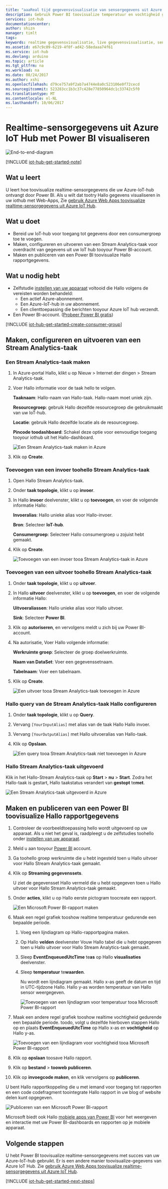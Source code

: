 ```yaml
---
title: "aaaReal tijd gegevensvisualisatie van sensorgegevens uit Azure IoT Hub – Power BI | Microsoft Docs"
description: Gebruik Power BI toovisualize temperatuur en vochtigheid gegevens die worden verzameld van Hallo sensor en tooyour Azure IoT hub wordt verzonden.
services: iot-hub
documentationcenter: 
author: shizn
manager: timlt
tags: 
keywords: realtime gegevensvisualisatie, live gegevensvisualisatie, sensor gegevensvisualisatie
ms.assetid: e67c9c09-6219-4f0f-ad42-58edaaa74f61
ms.service: iot-hub
ms.devlang: arduino
ms.topic: article
ms.tgt_pltfrm: na
ms.workload: na
ms.date: 08/24/2017
ms.author: xshi
ms.openlocfilehash: d79ce757a9f2ab7a4744e8a0c523106e0f72cecd
ms.sourcegitcommit: 523283cc1b3c37c428e77850964dc1c33742c5f0
ms.translationtype: MT
ms.contentlocale: nl-NL
ms.lasthandoff: 10/06/2017
---
```

# <a name="visualize-real-time-sensor-data-from-azure-iot-hub-using-power-bi"></a>Realtime-sensorgegevens uit Azure IoT Hub met Power BI visualiseren

![End-to-end-diagram](media/iot-hub-get-started-e2e-diagram/4.png)


[!INCLUDE [iot-hub-get-started-note](../../includes/iot-hub-get-started-note.md)]

## <a name="what-you-learn"></a>Wat u leert

U leert hoe toovisualize realtime-sensorgegevens die uw Azure-IoT-hub ontvangt door Power BI. Als u wilt dat tootry Hallo gegevens visualiseren in uw iothub met Web-Apps, Zie [gebruik Azure Web Apps toovisualize realtime-sensorgegevens uit Azure IoT Hub](iot-hub-live-data-visualization-in-web-apps.md).

## <a name="what-you-do"></a>Wat u doet

- Bereid uw IoT-hub voor toegang tot gegevens door een consumergroep toe te voegen.
- Maken, configureren en uitvoeren van een Stream Analytics-taak voor overdracht van gegevens uit uw IoT hub tooyour Power BI-account.
- Maken en publiceren van een Power BI toovisualize Hallo rapportgegevens.

## <a name="what-you-need"></a>Wat u nodig hebt

- Zelfstudie [instellen van uw apparaat](iot-hub-raspberry-pi-kit-node-get-started.md) voltooid die Hallo volgens de vereisten worden behandeld:
  - Een actief Azure-abonnement.
  - Een Azure-IoT-hub in uw abonnement.
  - Een clienttoepassing die berichten tooyour Azure IoT hub verzendt.
- Een Power BI-account. ([Probeer Power BI gratis](https://powerbi.microsoft.com/))

[!INCLUDE [iot-hub-get-started-create-consumer-group](../../includes/iot-hub-get-started-create-consumer-group.md)]

## <a name="create-configure-and-run-a-stream-analytics-job"></a>Maken, configureren en uitvoeren van een Stream Analytics-taak

### <a name="create-a-stream-analytics-job"></a>Een Stream Analytics-taak maken

1. In Azure-portal Hallo, klikt u op Nieuw > Internet der dingen > Stream Analytics-taak.
1. Voer Hallo informatie voor de taak hello te volgen.

   **Taaknaam**: Hallo-naam van Hallo-taak. Hallo-naam moet uniek zijn.

   **Resourcegroep**: gebruik Hallo dezelfde resourcegroep die gebruikmaakt van uw IoT-hub.

   **Locatie**: gebruik Hallo dezelfde locatie als de resourcegroep.

   **Pincode toodashboard**: Schakel deze optie voor eenvoudige toegang tooyour iothub uit het Hallo-dashboard.

   ![Een Stream Analytics-taak maken in Azure](media/iot-hub-live-data-visualization-in-power-bi/2_create-stream-analytics-job-azure.png)

1. Klik op **Create**.

### <a name="add-an-input-toohello-stream-analytics-job"></a>Toevoegen van een invoer toohello Stream Analytics-taak

1. Open Hallo Stream Analytics-taak.
1. Onder **taak topologie**, klikt u op **invoer**.
1. In Hallo **invoer** deelvenster, klikt u op **toevoegen**, en voer de volgende informatie Hallo:

   **Invoeralias**: Hallo unieke alias voor Hallo-invoer.

   **Bron**: Selecteer **IoT-hub**.

   **Consumergroep**: Selecteer Hallo consumergroep u zojuist hebt gemaakt.
1. Klik op **Create**.

   ![Toevoegen van een invoer tooa Stream Analytics-taak in Azure](media/iot-hub-live-data-visualization-in-power-bi/3_add-input-to-stream-analytics-job-azure.png)

### <a name="add-an-output-toohello-stream-analytics-job"></a>Toevoegen van een uitvoer toohello Stream Analytics-taak

1. Onder **taak topologie**, klikt u op **uitvoer**.
1. In Hallo **uitvoer** deelvenster, klikt u op **toevoegen**, en voer de volgende informatie Hallo:

   **Uitvoeraliassen**: Hallo unieke alias voor Hallo uitvoer.

   **Sink**: Selecteer **Power BI**.
1. Klik op **autoriseren**, en vervolgens meldt u zich bij uw Power BI-account.
1. Na autorisatie, Voer Hallo volgende informatie:

   **Werkruimte groep**: Selecteer de groep doelwerkruimte.

   **Naam van DataSet**: Voer een gegevenssetnaam.

   **Tabelnaam**: Voer een tabelnaam.
1. Klik op **Create**.

   ![Een uitvoer tooa Stream Analytics-taak toevoegen in Azure](media/iot-hub-live-data-visualization-in-power-bi/4_add-output-to-stream-analytics-job-azure.png)

### <a name="configure-hello-query-of-hello-stream-analytics-job"></a>Hallo query van de Stream Analytics-taak Hallo configureren

1. Onder **taak topologie**, klikt u op **Query**.
1. Vervang `[YourInputAlias]` met alias van de taak Hallo Hallo invoer.
1. Vervang `[YourOutputAlias]` met Hallo uitvoeralias van Hallo-taak.
1. Klik op **Opslaan**.

   ![Een query tooa Stream Analytics-taak niet toevoegen in Azure](media/iot-hub-live-data-visualization-in-power-bi/5_add-query-stream-analytics-job-azure.png)

### <a name="run-hello-stream-analytics-job"></a>Hallo Stream Analytics-taak uitgevoerd

Klik in het Hallo-Stream Analytics-taak op **Start** > **nu** > **Start**. Zodra het Hallo-taak is gestart, Hallo taakstatus verandert van **gestopt** te**met**.

![Een Stream Analytics-taak uitgevoerd in Azure](media/iot-hub-live-data-visualization-in-power-bi/6_run-stream-analytics-job-azure.png)

## <a name="create-and-publish-a-power-bi-report-toovisualize-hello-data"></a>Maken en publiceren van een Power BI toovisualize Hallo rapportgegevens

1. Controleer de voorbeeldtoepassing hello wordt uitgevoerd op uw apparaat. Als u niet het geval is, raadpleegt u de zelfstudies toohello onder [instellen van uw apparaat](https://docs.microsoft.com/azure/iot-hub/iot-hub-raspberry-pi-kit-node-get-started).
1. Meld u aan tooyour [Power BI](https://powerbi.microsoft.com/en-us/) account.
1. Ga toohello groep werkruimte die u hebt ingesteld toen u Hallo uitvoer voor Hallo Stream Analytics-taak gemaakt.
1. Klik op **Streaming gegevenssets**.

   U ziet de gegevensset Hallo vermeld die u hebt opgegeven toen u Hallo uitvoer voor Hallo Stream Analytics-taak gemaakt.
1. Onder **acties**, klikt u op Hallo eerste pictogram toocreate een rapport.

   ![Een Microsoft Power BI-rapport maken](media/iot-hub-live-data-visualization-in-power-bi/7_create-power-bi-report-microsoft.png)

1. Maak een regel grafiek tooshow realtime temperatuur gedurende een bepaalde periode.
   1. Voeg een lijndiagram op Hallo-rapportpagina maken.
   1. Op Hallo **velden** deelvenster Vouw Hallo tabel die u hebt opgegeven toen u Hallo uitvoer voor Hallo Stream Analytics-taak gemaakt.
   1. Sleep **EventEnqueuedUtcTime** te**as** op Hallo **visualisaties** deelvenster.
   1. Sleep **temperatuur** te**waarden**.

      Nu wordt een lijndiagram gemaakt. Hallo x-as geeft de datum en tijd in UTC-tijdzone Hallo. Hallo y-as worden temperatuur van Hallo sensor weergegeven.

      ![Toevoegen van een lijndiagram voor temperatuur tooa Microsoft Power BI-rapport](media/iot-hub-live-data-visualization-in-power-bi/8_add-line-chart-for-temperature-to-power-bi-report-microsoft.png)

1. Maak een andere regel grafiek tooshow realtime vochtigheid gedurende een bepaalde periode. toodo, volgt u dezelfde hierboven stappen Hallo op en plaats **EventEnqueuedUtcTime** op Hallo x-as en **vochtigheid** op Hallo y-as.

   ![Toevoegen van een lijndiagram voor vochtigheid tooa Microsoft Power BI-rapport](media/iot-hub-live-data-visualization-in-power-bi/9_add-line-chart-for-humidity-to-power-bi-report-microsoft.png)

1. Klik op **opslaan** toosave Hallo rapport.
1. Klik op **bestand** > **tooweb publiceren**.
1. Klik op **invoegcode maken**, en klik vervolgens op **publiceren**.

U bent Hallo rapportkoppeling die u met iemand voor toegang tot rapporten en een code codefragment toointegrate Hallo rapport in uw blog of website delen kunt opgegeven.

![Publiceren van een Microsoft Power BI-rapport](media/iot-hub-live-data-visualization-in-power-bi/10_publish-power-bi-report-microsoft.png)

Microsoft biedt ook Hallo [mobiele apps van Power BI](https://powerbi.microsoft.com/en-us/documentation/powerbi-power-bi-apps-for-mobile-devices/) voor het weergeven en interactie met uw Power BI-dashboards en rapporten op je mobiele apparaat.

## <a name="next-steps"></a>Volgende stappen

U hebt Power BI toovisualize realtime-sensorgegevens met succes van uw Azure-IoT-hub gebruikt.
Er is een andere manier toovisualize-gegevens van Azure IoT Hub. Zie [gebruik Azure Web Apps toovisualize realtime-sensorgegevens uit Azure IoT Hub](iot-hub-live-data-visualization-in-web-apps.md).

[!INCLUDE [iot-hub-get-started-next-steps](../../includes/iot-hub-get-started-next-steps.md)]
